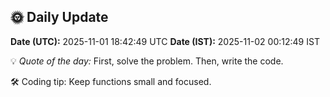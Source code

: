 ## 🌞 Daily Update

**Date (UTC):** 2025-11-01 18:42:49 UTC
**Date (IST):** 2025-11-02 00:12:49 IST

💡 *Quote of the day:* First, solve the problem. Then, write the code.

🛠️ Coding tip: Keep functions small and focused.
